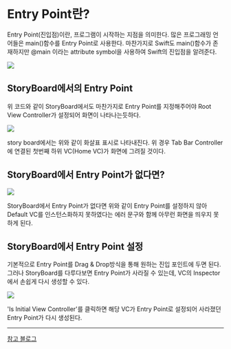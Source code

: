 # Entry Point란?
Entry Point(진입점)이란, 프로그램이 시작하는 지점을 의미한다.
많은 프로그래밍 언어들은 main()함수를 Entry Point로 사용한다. 마찬가지로 Swift도 main()함수가 존재하지만 @main 이라는 attribute symbol을 사용하여 Swift의 진입점을 알려준다.

![](https://velog.velcdn.com/images/donotinto/post/8e977a48-d57e-4c69-a835-b0f3ef892800/image.png)

## StoryBoard에서의 Entry Point
위 코드와 같이 StoryBoard에서도 마찬가지로 Entry Point를 지정해주어야 Root View Controller가 설정되어 화면이 나타나는듯하다.

![](https://velog.velcdn.com/images/donotinto/post/9d8a9b77-ea58-4b61-92c7-128e0c8730b7/image.png)

story board에서는 위와 같이 화살표 표시로 나타내진다.
위 경우 Tab Bar Controller에 연결된 첫번째 하위 VC(Home VC)가 화면에 그려질 것이다.

## StoryBoard에서 Entry Point가 없다면?

![](https://velog.velcdn.com/images/donotinto/post/2812e38f-3acb-406b-b170-af3c158f9210/image.png)

StoryBoard에서 Entry Point가 없다면 위와 같이 Entry Point를 설정하지 않아 Default VC를 인스턴스화하지 못하였다는 에러 문구와 함께 아무런 화면을 띄우지 못하게 된다.

## StoryBoard에서 Entry Point 설정
기본적으로 Entry Point를 Drag & Drop방식을 통해 원하는 진입 포인트에 두면 된다. 그러나 StoryBoard를 다루다보면 Entry Point가 사라질 수 있는데, VC의 Inspector에서 손쉽게 다시 생성할 수 있다.

![](https://velog.velcdn.com/images/donotinto/post/bc96a655-e950-4155-a286-4b443e6c5488/image.png)

'Is Initial View Controller'를 클릭하면 해당 VC가 Entry Point로 설정되어 사라졌던 Entry Point가 다시 생성된다.

---
[참고 블로그](https://co-dong.tistory.com/56)